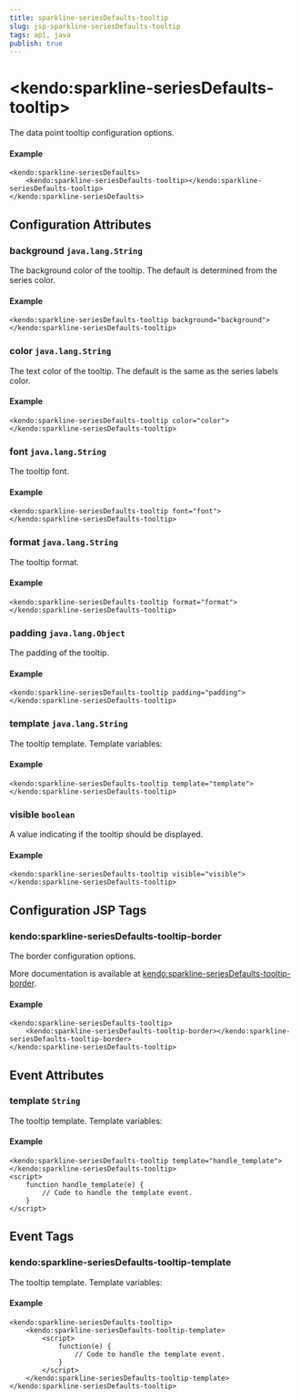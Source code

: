 ```yaml
---
title: sparkline-seriesDefaults-tooltip
slug: jsp-sparkline-seriesDefaults-tooltip
tags: api, java
publish: true
---
```


# \<kendo:sparkline-seriesDefaults-tooltip\>

The data point tooltip configuration options.

#### Example
    <kendo:sparkline-seriesDefaults>
        <kendo:sparkline-seriesDefaults-tooltip></kendo:sparkline-seriesDefaults-tooltip>
    </kendo:sparkline-seriesDefaults>

## Configuration Attributes

### background `java.lang.String`

The background color of the tooltip. The default is determined from the series color.

#### Example
    <kendo:sparkline-seriesDefaults-tooltip background="background">
    </kendo:sparkline-seriesDefaults-tooltip>

### color `java.lang.String`

The text color of the tooltip. The default is the same as the series labels color.

#### Example
    <kendo:sparkline-seriesDefaults-tooltip color="color">
    </kendo:sparkline-seriesDefaults-tooltip>

### font `java.lang.String`

The tooltip font.

#### Example
    <kendo:sparkline-seriesDefaults-tooltip font="font">
    </kendo:sparkline-seriesDefaults-tooltip>

### format `java.lang.String`

The tooltip format.

#### Example
    <kendo:sparkline-seriesDefaults-tooltip format="format">
    </kendo:sparkline-seriesDefaults-tooltip>

### padding `java.lang.Object`

The padding of the tooltip.

#### Example
    <kendo:sparkline-seriesDefaults-tooltip padding="padding">
    </kendo:sparkline-seriesDefaults-tooltip>

### template `java.lang.String`

The tooltip template.
Template variables:

#### Example
    <kendo:sparkline-seriesDefaults-tooltip template="template">
    </kendo:sparkline-seriesDefaults-tooltip>

### visible `boolean`

A value indicating if the tooltip should be displayed.

#### Example
    <kendo:sparkline-seriesDefaults-tooltip visible="visible">
    </kendo:sparkline-seriesDefaults-tooltip>


##  Configuration JSP Tags

### kendo:sparkline-seriesDefaults-tooltip-border

The border configuration options.

More documentation is available at [kendo:sparkline-seriesDefaults-tooltip-border](sparkline/seriesdefaults-tooltip-border).

#### Example

    <kendo:sparkline-seriesDefaults-tooltip>
        <kendo:sparkline-seriesDefaults-tooltip-border></kendo:sparkline-seriesDefaults-tooltip-border>
    </kendo:sparkline-seriesDefaults-tooltip>


## Event Attributes

### template `String`

The tooltip template.
Template variables:


#### Example
    <kendo:sparkline-seriesDefaults-tooltip template="handle_template">
    </kendo:sparkline-seriesDefaults-tooltip>
    <script>
        function handle_template(e) {
            // Code to handle the template event.
        }
    </script>

## Event Tags

### kendo:sparkline-seriesDefaults-tooltip-template

The tooltip template.
Template variables:


#### Example
    <kendo:sparkline-seriesDefaults-tooltip>
        <kendo:sparkline-seriesDefaults-tooltip-template>
            <script>
                function(e) {
                    // Code to handle the template event.
                }
            </script>
        </kendo:sparkline-seriesDefaults-tooltip-template>
    </kendo:sparkline-seriesDefaults-tooltip>

 
